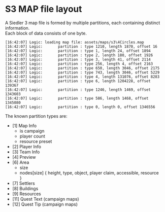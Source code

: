 # S3 MAP file layout

A Siedler 3 map file is formed by multiple partitions, each containing distinct information.<br>
Each block of data consists of one byte.

```shell
[16:42:07] Logic: loading map file: assets/maps/s3\4Circles.map
[16:42:07] Logic:       partition : type 1210, length 1870, offset 16
[16:42:07] Logic:       partition : type 1, length 24, offset 1894
[16:42:07] Logic:       partition : type 2, length 180, offset 1926
[16:42:07] Logic:       partition : type 3, length 41, offset 2114
[16:42:07] Logic:       partition : type 256, length 4, offset 2163
[16:42:07] Logic:       partition : type 650, length 3046, offset 2175
[16:42:07] Logic:       partition : type 743, length 3046, offset 5229
[16:42:07] Logic:       partition : type 4, length 131076, offset 8283
[16:42:07] Logic:       partition : type 6, length 1204228, offset 139367
[16:42:07] Logic:       partition : type 1246, length 1469, offset 1343603
[16:42:07] Logic:       partition : type 586, length 1468, offset 1345080
[16:42:07] Logic:       partition : type 0, length 0, offset 1346556
```

The known partition types are:

* [1] Map Info
  * is campaign
  * player count
  * resource preset
* [2] Player Info
* [3] Team Info
* [4] Preview
* [6] Area
  * size
  * nodes[size] { height, type, object, player claim, accessible, resource } 
* [7] Settlers
* [8] Buildings
* [9] Resources
* [11] Quest Text (campaign maps)
* [12] Quest Tip (campaign maps)